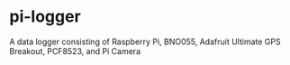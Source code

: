 # pi-logger
A data logger consisting of Raspberry Pi, BNO055, Adafruit Ultimate GPS Breakout, PCF8523, and Pi Camera
